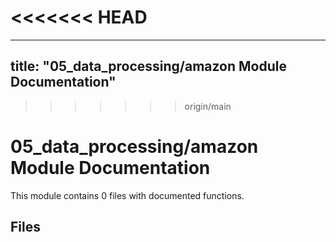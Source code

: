 <<<<<<< HEAD
=======
---
title: "05_data_processing/amazon Module Documentation"
---

>>>>>>> origin/main
# 05_data_processing/amazon Module Documentation

This module contains 0 files with documented functions.

## Files
